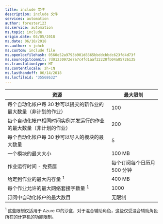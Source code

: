 ```yaml
---
title: include 文件
description: include 文件
services: automation
author: forester123
ms.service: automation
ms.topic: include
origin.date: 04/05/2018
ms.date: 06/18/2018
ms.author: v-johch
ms.custom: include file
ms.openlocfilehash: 0560e52a9793b901d8365bbddcbbdc623fd4d73f
ms.sourcegitcommit: 7d01230972e7a7c4fd1aaf22220fb04a05726135
ms.translationtype: HT
ms.contentlocale: zh-CN
ms.lasthandoff: 06/14/2018
ms.locfileid: "35568632"
---
```

| 资源 | 最大限制 |
| --- | --- |
| 每个自动化帐户每 30 秒可以提交的新作业的最大数量（非计划的作业） |100 |
| 每个自动化帐户相同时间实例并发运行的作业的最大数量（非计划的作业） |200 |
| 每个自动化帐户每 30 秒可以导入的模块的最大数量 |5 |
| 一个模块的最大大小 |100 MB |
| 作业运行时间 - 免费层 |每个订阅每个日历月 500 分钟 |
| 给定到作业的最大内存量 <sup>1</sup> |400 MB |
| 每个作业允许的最大网络套接字数量 <sup>1</sup> |1000 |
| 订阅中自动化帐户的最大数目 |无限制 |

<sup>1</sup> 这些限制仅适用于 Azure 中的沙盒，对于混合辅助角色，这些仅受混合辅助角色所在的计算机的功能限制。